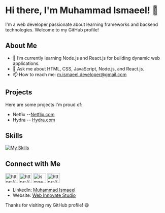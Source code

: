 # Hi there, I'm Muhammad Ismaeel! 👋

I'm a web developer passionate about learning frameworks and backend technologies. Welcome to my GitHub profile!

## About Me

- 🔭 I’m currently learning Node.js and React.js for building dynamic web applications.
- 💬 Ask me about HTML, CSS, JavaScript, Node.js, and React.js.
- 📫 How to reach me: m.ismaeel.developer@gmail.com

## Projects

Here are some projects I'm proud of:

- Netfix  --[Netflix.com](https://ismaeeldev.github.io/Netflix/index)
- Hydra  -- [Hydra.com ](https://ismaeeldev.github.io/Hydra/)

## Skills

 [![My Skills](https://skillicons.dev/icons?i=js,html,css,atom,cpp,nodejs)](https://skillicons.dev)

## Connect with Me
<a href="https://linkedin.com/in/https://www.linkedin.com/in/ismaeeldev786/" target="blank"><img align="center"
            src="https://raw.githubusercontent.com/rahuldkjain/github-profile-readme-generator/master/src/images/icons/Social/linked-in-alt.svg"
            alt="https://www.linkedin.com/in/ismaeeldev786/" height="30" width="40" /></a>
    <a href="https://fb.com/https://www.facebook.com/m.ismaeel.developer" target="blank"><img align="center"
            src="https://raw.githubusercontent.com/rahuldkjain/github-profile-readme-generator/master/src/images/icons/Social/facebook.svg"
            alt="https://www.facebook.com/m.ismaeel.developer" height="30" width="40" /></a>
    <a href="https://twitter.com/ismaeel_dev" target="blank"><img align="center"
            src="https://raw.githubusercontent.com/rahuldkjain/github-profile-readme-generator/master/src/images/icons/Social/twitter.svg"
            alt="ismaeel_dev" height="30" width="40" /></a>
    <a href="https://instagram.com/https://www.instagram.com/_just_ismaeel/" target="blank"><img align="center"
            src="https://raw.githubusercontent.com/rahuldkjain/github-profile-readme-generator/master/src/images/icons/Social/instagram.svg"
            alt="https://www.instagram.com/_just_ismaeel/" height="30" width="40" /></a>
- LinkedIn: [Muhammad Ismaeel](https://www.linkedin.com/in/ismaeeldev786/)
- Website: [Web Innovate Studio](https://webinnovatestudio.wixsite.com/web-innovate-studio)

Thanks for visiting my GitHub profile! 😄

